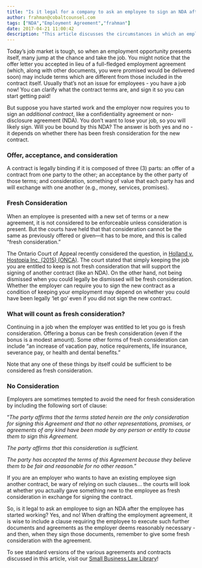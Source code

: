 ```yaml
---
title: "Is it legal for a company to ask an employee to sign an NDA after the employee has started working?"
author: frahman@cobaltcounsel.com
tags: ["NDA","Employment Agreement","frahman"]
date: 2017-04-21 11:00:42
description: "This article discusses the circumstances in which an employee will be bound by an NDA after they have started working."
---
```


Today’s job market is tough, so when an employment opportunity presents itself, many jump at the chance and take the job. You might notice that the offer letter you accepted in lieu of a full-fledged employment agreement (which, along with other documents, you were promised would be delivered soon) may include terms which are different from those included in the contract itself. Usually that’s not an issue for employees - you have a job now! You can clarify what the contract terms are, and sign it so you can start getting paid!

But suppose you have started work and the employer now requires you to sign an *additional contract*, like a confidentiality agreement or non-disclosure agreement (NDA). You don’t want to lose your job, so you will likely sign. Will you be bound by this NDA? The answer is both yes and no - it depends on whether there has been fresh consideration for the new contract.

### Offer, acceptance, and consideration

A contract is legally binding if it is composed of three (3) parts: an offer of a contract from one party to the other; an acceptance by the other party of those terms; and consideration, something of value that each party has and will exchange with one another (e.g., money, services, promises).

### Fresh Consideration

When an employee is presented with a new set of terms or a new agreement, it is not considered to be enforceable unless consideration is present. But the courts have held that that consideration cannot be the same as previously offered or given—it has to be more, and this is called “fresh consideration.”

The Ontario Court of Appeal recently considered the question, in [Holland v. Hostopia Inc. (2015) (ONCA)](https://canliiconnects.org/en/commentaries/39223/). The court stated that simply keeping the job you are entitled to keep is not fresh consideration that will support the signing of another contract (like an NDA). On the other hand, not being dismissed when you could legally be dismissed will be fresh consideration. Whether the employer can require you to sign the new contract as a condition of keeping your employment may depend on whether you could have been legally ‘let go’ even if you did not sign the new contract.

### What will count as fresh consideration?

Continuing in a job when the employer was entitled to let you go is fresh consideration. Offering a bonus can be fresh consideration (even if the bonus is a modest amount). Some other forms of fresh consideration can include “an increase of vacation pay, notice requirements, life insurance, severance pay, or health and dental benefits.” 

Note that any one of these things by itself could be sufficient to be considered as fresh consideration.

### No Consideration

Employers are sometimes tempted to avoid the need for fresh consideration by including the following sort of clause: 

“*The party affirms that the terms stated herein are the only consideration for signing this Agreement and that no other representations, promises, or agreements of any kind have been made by any person or entity to cause them to sign this Agreement.*

*The party affirms that this consideration is sufficient.* 

*The party has accepted the terms of this Agreement because they believe them to be fair and reasonable for no other reason.*”

If you are an employer who wants to have an existing employee sign another contract, be wary of relying on such clauses… the courts will look at whether you actually gave something new to the employee as fresh consideration in exchange for signing the contract.

So, is it legal to ask an employee to sign an NDA after the employee has started working? Yes, and no! When drafting the employment agreement, it is wise to include a clause requiring the employee to execute such further documents and agreements as the employer deems reasonably necessary - and then, when they sign those documents, remember to give some fresh consideration with the agreement.

To see standard versions of the various agreements and contracts discussed in this article, visit our [Small Business Law Library](https://www.clausehound.com/documents/)!

